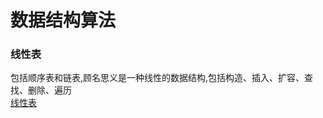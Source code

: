 # 数据结构算法
### 线性表
包括顺序表和链表,顾名思义是一种线性的数据结构,包括构造、插入、扩容、查找、删除、遍历    
[线性表](https://github.com/VincentLieie/blog/issues/53)    

